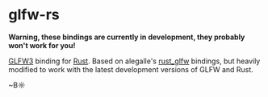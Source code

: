 # glfw-rs

**Warning, these bindings are currently in development, they probably won't work for you!**

[GLFW3](https://github.com/elmindreda/glfw) binding for [Rust](https://github.com/mozilla/rust). Based on alegalle's [rust_glfw](https://github.com/alegalle/rust_glfw) bindings, but heavily modified to work with the latest development versions of GLFW and Rust.

~B☼